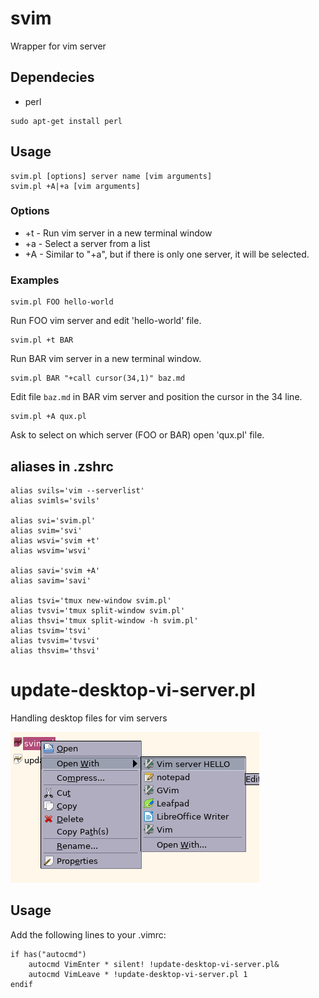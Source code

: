 # svim

Wrapper for vim server

## Dependecies

* perl

```
sudo apt-get install perl
```

## Usage

```
svim.pl [options] server name [vim arguments]
svim.pl +A|+a [vim arguments]
```

### Options

* +t - Run vim server in a new terminal window
* +a - Select a server from a list
* +A - Similar to "+a", but if there is only one server, it will be selected.

### Examples

```
svim.pl FOO hello-world
```
Run FOO vim server and edit 'hello-world' file.

```
svim.pl +t BAR
```
Run BAR vim server in a new terminal window.

```
svim.pl BAR "+call cursor(34,1)" baz.md
```
Edit file `baz.md` in BAR vim server and position the cursor in the 34 line.

```
svim.pl +A qux.pl
```
Ask to select on which server (FOO or BAR) open 'qux.pl' file.

## aliases in .zshrc

```
alias svils='vim --serverlist'
alias svimls='svils'

alias svi='svim.pl'
alias svim='svi'
alias wsvi='svim +t'
alias wsvim='wsvi'

alias savi='svim +A'
alias savim='savi'

alias tsvi='tmux new-window svim.pl'
alias tvsvi='tmux split-window svim.pl'
alias thsvi='tmux split-window -h svim.pl'
alias tsvim='tsvi'
alias tvsvim='tvsvi'
alias thsvim='thsvi'
```

# update-desktop-vi-server.pl

Handling desktop files for vim servers

![screenshot01](screen01.png)

## Usage

Add the following lines to your .vimrc:

```
if has("autocmd")
    autocmd VimEnter * silent! !update-desktop-vi-server.pl&
    autocmd VimLeave * !update-desktop-vi-server.pl 1
endif
```

